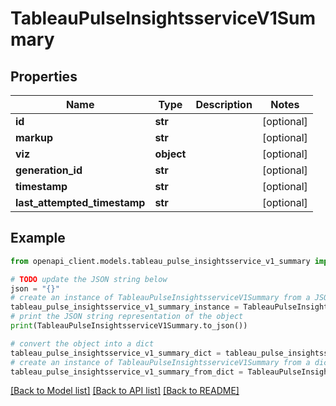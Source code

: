 # TableauPulseInsightsserviceV1Summary


## Properties

Name | Type | Description | Notes
------------ | ------------- | ------------- | -------------
**id** | **str** |  | [optional] 
**markup** | **str** |  | [optional] 
**viz** | **object** |  | [optional] 
**generation_id** | **str** |  | [optional] 
**timestamp** | **str** |  | [optional] 
**last_attempted_timestamp** | **str** |  | [optional] 

## Example

```python
from openapi_client.models.tableau_pulse_insightsservice_v1_summary import TableauPulseInsightsserviceV1Summary

# TODO update the JSON string below
json = "{}"
# create an instance of TableauPulseInsightsserviceV1Summary from a JSON string
tableau_pulse_insightsservice_v1_summary_instance = TableauPulseInsightsserviceV1Summary.from_json(json)
# print the JSON string representation of the object
print(TableauPulseInsightsserviceV1Summary.to_json())

# convert the object into a dict
tableau_pulse_insightsservice_v1_summary_dict = tableau_pulse_insightsservice_v1_summary_instance.to_dict()
# create an instance of TableauPulseInsightsserviceV1Summary from a dict
tableau_pulse_insightsservice_v1_summary_from_dict = TableauPulseInsightsserviceV1Summary.from_dict(tableau_pulse_insightsservice_v1_summary_dict)
```
[[Back to Model list]](../README.md#documentation-for-models) [[Back to API list]](../README.md#documentation-for-api-endpoints) [[Back to README]](../README.md)


